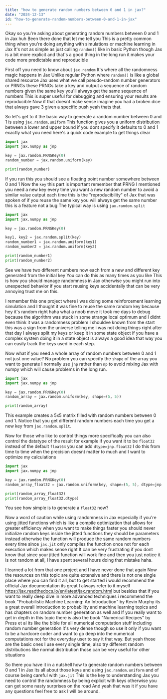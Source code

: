 ```yaml
---
title: "how to generate random numbers between 0 and 1 in jax?"
date: "2024-12-13"
id: "how-to-generate-random-numbers-between-0-and-1-in-jax"
---
```


Okay so you're asking about generating random numbers between 0 and 1 in Jax huh Been there done that let me tell you This is a pretty common thing when you're doing anything with simulations or machine learning in Jax It's not as simple as just calling `random()` like in basic Python though Jax is a bit more explicit and that's a good thing in the long run it makes your code more predictable and reproducible

First off you need to know about `jax.random` It's where all the randomness magic happens in Jax Unlike regular Python where `random()` is like a global shared resource Jax uses what we call pseudo-random number generators or PRNGs these PRNGs take a key and output a sequence of random numbers given the same key you'll always get the same sequence of numbers This is super useful for debugging and ensuring your results are reproducible Now if that doesnt make sense imagine you had a broken dice that always gave 3 given a specific push yeah thats that.

So let's get to it the basic way to generate a random number between 0 and 1 is using `jax.random.uniform` This function gives you a uniform distribution between a lower and upper bound if you dont specify it defaults to 0 and 1 exactly what you need here's a quick code example to get things clear

```python
import jax
import jax.numpy as jnp

key = jax.random.PRNGKey(0)
random_number = jax.random.uniform(key)

print(random_number)
```

If you run this you should see a floating point number somewhere between 0 and 1 Now the `key` this part is important remember that PRNG I mentioned you need a new key every time you want a new random number to avoid a similar value output each time this is the "reproducibility" of Jax that was spoken of if you reuse the same key you will always get the same number this is a feature not a bug The typical way is using `jax.random.split`

```python
import jax
import jax.numpy as jnp

key = jax.random.PRNGKey(0)

key1, key2 = jax.random.split(key)
random_number1 = jax.random.uniform(key1)
random_number2 = jax.random.uniform(key2)

print(random_number1)
print(random_number2)
```

See we have two different numbers now each from a new and different key generated from the initial key You can do this as many times as you like This is how you should manage randomness in Jax otherwise you might run into unexpected behavior if you start reusing keys accidentally that can be very annoying trust me on this.

I remember this one project where i was doing some reinforcement learning simulation and I thought it was fine to reuse the same random key because hey it's random right haha what a noob move it took me days to debug because the algorithm was stuck in some strange local optimum and I didnt even think it was a randomness problem I shouldve known from the start this was a sign from the universe telling me i was not doing things right after that day I always split my keys or keep it in some state object if you have a complex system doing it in a state object is always a good idea that way you can easily track the keys used in each step.

Now what if you need a whole array of random numbers between 0 and 1 not just one value? No problem you can specify the `shape` of the array you want to generate I normally use `jnp` rather than `np` to avoid mixing Jax with numpy which will cause problems in the long run.

```python
import jax
import jax.numpy as jnp

key = jax.random.PRNGKey(0)
random_array = jax.random.uniform(key, shape=(5, 5))

print(random_array)

```
This example creates a 5x5 matrix filled with random numbers between 0 and 1. Notice that you get different random numbers each time you get a new key from `jax.random.split`.

Now for those who like to control things more specifically you can also control the datatype of the result for example if you want it to be `float32` instead of the default `float64` you can add `dtype=jnp.float32` I do this from time to time when the precision doesnt matter to much and I want to optimize my calculations

```python
import jax
import jax.numpy as jnp

key = jax.random.PRNGKey(0)
random_array_float32 = jax.random.uniform(key, shape=(5, 5), dtype=jnp.float32)

print(random_array_float32)
print(random_array_float32.dtype)
```
You see how simple is to generate a `float32` now?

Now a word of caution while using randomness in Jax especially if you're using jitted functions which is like a compile optimization that allows for greater efficiency when you want to make things faster you should never initialize random keys inside the jitted functions they should be parameters instead otherwise the function will produce the same random numbers every time since `jax.jit` only compiles the function once not for each execution which makes sense right It can be very frustrating if you dont know that since your jitted function will work fine and then you just notice it is not random at all, I have spent several hours doing that mistake haha.

I learned a lot from that one project and I have never done that again Now the resources on this topic are quite extensive and there is not one single place where you can find it all, but to get started i would recommend the official Jax documentation its great I always refer to it myself https://jax.readthedocs.io/en/latest/jax.random.html but besides that if you want to really deep dive in more advanced techniques i recommend the book "Probabilistic Machine Learning: An Introduction" by Kevin Murphy its a great overall introduction to probability and machine learning topics and has chapters on random number generation as well and If you really want to get in depth in this topic there is also the book "Numerical Recipes" by Press et al its like the bible for all numerical computation stuff including random number generation it's very dense though so use it only if you want to be a hardcore coder and want to go deep into the numerical computations not for the everyday user to say it that way. But yeah those are the basic ones I use every single time, also try different random distributions like normal distribution those can be very useful for other situations

So there you have it in a nutshell how to generate random numbers between 0 and 1 in Jax Its all about those keys and using `jax.random.uniform` and of course being careful with `jax.jit` This is the key to understanding Jax you need to control the randomness by being explicit with keys otherwise you can get some nasty surprises on the road And yeah that was it if you have any questions feel free to ask I will be around.
